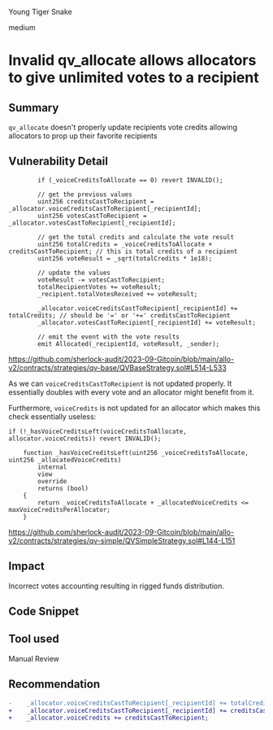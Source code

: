 Young Tiger Snake

medium

# Invalid qv_allocate allows allocators to give unlimited votes to a recipient
## Summary
`qv_allocate` doesn't properly update recipients vote credits allowing allocators to prop up their favorite recipients

## Vulnerability Detail

```solidity
        if (_voiceCreditsToAllocate == 0) revert INVALID();

        // get the previous values
        uint256 creditsCastToRecipient = _allocator.voiceCreditsCastToRecipient[_recipientId];
        uint256 votesCastToRecipient = _allocator.votesCastToRecipient[_recipientId];

        // get the total credits and calculate the vote result
        uint256 totalCredits = _voiceCreditsToAllocate + creditsCastToRecipient; // this is total credits of a recipient
        uint256 voteResult = _sqrt(totalCredits * 1e18);

        // update the values
        voteResult -= votesCastToRecipient;
        totalRecipientVotes += voteResult;
        _recipient.totalVotesReceived += voteResult;

        _allocator.voiceCreditsCastToRecipient[_recipientId] += totalCredits; // should be '=' or '+=' creditsCastToRecipient
        _allocator.votesCastToRecipient[_recipientId] += voteResult;

        // emit the event with the vote results
        emit Allocated(_recipientId, voteResult, _sender);
```
https://github.com/sherlock-audit/2023-09-Gitcoin/blob/main/allo-v2/contracts/strategies/qv-base/QVBaseStrategy.sol#L514-L533

As we can `voiceCreditsCastToRecipient` is not updated properly. It essentially doubles with every vote and an allocator might benefit from it.



Furthermore, `voiceCredits` is not updated for an allocator which makes this check essentially useless:

```solidity
if (!_hasVoiceCreditsLeft(voiceCreditsToAllocate, allocator.voiceCredits)) revert INVALID();
```

```solidity
    function _hasVoiceCreditsLeft(uint256 _voiceCreditsToAllocate, uint256 _allocatedVoiceCredits)
        internal
        view
        override
        returns (bool)
    {
        return _voiceCreditsToAllocate + _allocatedVoiceCredits <= maxVoiceCreditsPerAllocator;
    }
```
https://github.com/sherlock-audit/2023-09-Gitcoin/blob/main/allo-v2/contracts/strategies/qv-simple/QVSimpleStrategy.sol#L144-L151

## Impact

Incorrect votes accounting resulting in rigged funds distribution.

## Code Snippet

## Tool used

Manual Review

## Recommendation

```diff
-    _allocator.voiceCreditsCastToRecipient[_recipientId] += totalCredits;
+    _allocator.voiceCreditsCastToRecipient[_recipientId] += creditsCastToRecipient; 
+    _allocator.voiceCredits += creditsCastToRecipient;
```
